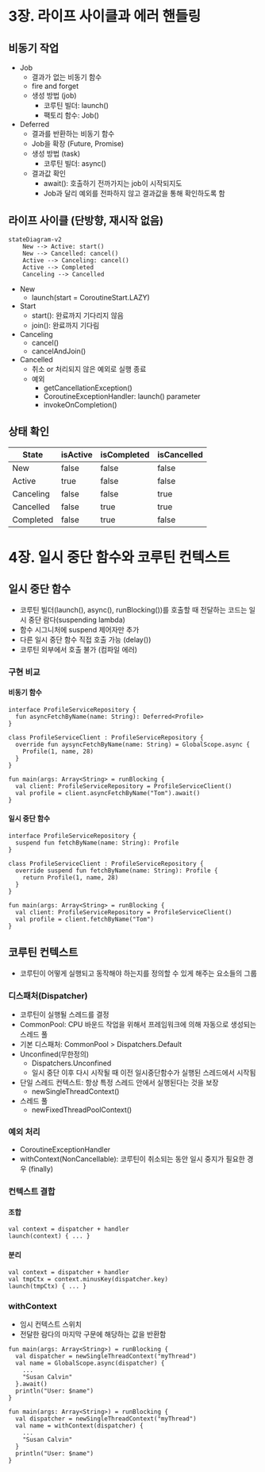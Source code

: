 # 3장. 라이프 사이클과 에러 핸들링
## 비동기 작업
- Job
  - 결과가 없는 비동기 함수
  - fire and forget
  - 생성 방법 (job)
    - 코루틴 빌더: launch()
    - 팩토리 함수: Job()
- Deferred
  - 결과를 반환하는 비동기 함수
  - Job을 확장 (Future, Promise)
  - 생성 방법 (task)
    - 코루틴 빌더: async()
  - 결과값 확인
    - await(): 호출하기 전까가지는 job이 시작되지도 
    - Job과 달리 예외를 전파하지 않고 결과값을 통해 확인하도록 함
## 라이프 사이클 (단방향, 재시작 없음)
```mermaid
stateDiagram-v2
    New --> Active: start()
    New --> Cancelled: cancel()
    Active --> Canceling: cancel()
    Active --> Completed
    Canceling --> Cancelled
```
- New
  - launch(start = CoroutineStart.LAZY)
- Start
  -  start(): 완료까지 기다리지 않음
  -  join(): 완료까지 기다림
- Canceling
  -  cancel()
  -  cancelAndJoin()
- Cancelled
  - 취소 or 처리되지 않은 예외로 실행 종료
  - 예외 
    - getCancellationException()
    - CoroutineExceptionHandler: launch() parameter
    - invokeOnCompletion()

## 상태 확인
|State|isActive|isCompleted|isCancelled|
|------|---|---|---|
|New|false|false|false|
|Active|true|false|false|
|Canceling|false|false|true|
|Cancelled|false|true|true|
|Completed|false|true|false|


# 4장. 일시 중단 함수와 코루틴 컨텍스트
## 일시 중단 함수
- 코루틴 빌더(launch(), async(), runBlocking())를 호출할 때 전달하는 코드는 일시 중단 람다(suspending lambda)
- 함수 시그니처에 suspend 제어자만 추가
- 다른 일시 중단 함수 직접 호출 가능 (delay())
- 코루틴 외부에서 호출 불가 (컴파일 에러)

### 구현 비교
#### 비동기 함수
```
interface ProfileServiceRepository {
  fun asyncFetchByName(name: String): Deferred<Profile>
}

class ProfileServiceClient : ProfileServiceRepository {
  override fun aysyncFetchByName(name: String) = GlobalScope.async {
    Profile(1, name, 28)
  }
}

fun main(args: Array<String> = runBlocking {
  val client: ProfileServiceRepository = ProfileServiceClient()
  val profile = client.asyncFetchByName("Tom").await()
}
```
#### 일시 중단 함수
```
interface ProfileServiceRepository {
  suspend fun fetchByName(name: String): Profile
}

class ProfileServiceClient : ProfileServiceRepository {
  override suspend fun fetchByName(name: String): Profile {
    return Profile(1, name, 28)
  }
}

fun main(args: Array<String> = runBlocking {
  val client: ProfileServiceRepository = ProfileServiceClient()
  val profile = client.fetchByName("Tom")
}
```

## 코루틴 컨텍스트
- 코루틴이 어떻게 실행되고 동작해야 하는지를 정의할 수 있게 해주는 요소들의 그룹

### 디스패처(Dispatcher)
- 코루틴이 실행될 스레드를 결정
- CommonPool: CPU 바운드 작업을 위해서 프레임워크에 의해 자동으로 생성되는 스레드 풀
- 기본 디스패처: CommonPool > Dispatchers.Default
- Unconfined(무한정의)
  - Dispatchers.Unconfined
  - 일시 중단 이후 다시 시작될 때 이전 일시중단함수가 실행된 스레드에서 시작됨
- 단일 스레드 컨텍스트: 항상 특정 스레드 안에서 실행된다는 것을 보장
  - newSingleThreadContext()
- 스레드 풀
  - newFixedThreadPoolContext()

### 예외 처리
- CoroutineExceptionHandler
- withContext(NonCancellable): 코루틴이 취소되는 동안 일시 중지가 필요한 경우 (finally)

### 컨텍스트 결합
#### 조합
```
val context = dispatcher + handler
launch(context) { ... }
```
#### 분리
```
val context = dispatcher + handler
val tmpCtx = context.minusKey(dispatcher.key)
launch(tmpCtx) { ... }
```

### withContext
- 임시 컨텍스트 스위치
- 전달한 람다의 마지막 구문에 해당하는 값을 반환함

```
fun main(args: Array<String>) = runBlocking {
  val dispatcher = newSingleThreadContext("myThread")
  val name = GlobalScope.async(dispatcher) {
    ...
    "Susan Calvin"
  }.await()
  println("User: $name")
}
```

```
fun main(args: Array<String>) = runBlocking {
  val dispatcher = newSingleThreadContext("myThread")
  val name = withContext(dispatcher) {
    ...
    "Susan Calvin"
  }
  println("User: $name")
}
```
